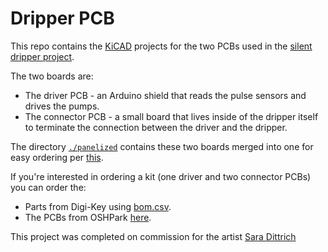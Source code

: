 # Dripper PCB

This repo contains the [KiCAD](https://kicad.org/) projects for the two PCBs used in the [silent dripper project](www.esologic.com/silent-dripper).

The two boards are:

* The driver PCB - an Arduino shield that reads the pulse sensors and drives the pumps. 
* The connector PCB - a small board that lives inside of the dripper itself to terminate the connection between the driver and the dripper.

The directory [`./panelized`](./panelized) contains these two boards merged into one for easy ordering per [this](https://www.esologic.com/how-to-panelize-kicad-designs-for-free/).

If you're interested in ordering a kit (one driver and two connector PCBs) you can order the:

* Parts from Digi-Key using [bom.csv](./bom.csv).
* The PCBs from OSHPark [here]().

This project was completed on commission for the artist [Sara Dittrich](https://www.saradittrich.com/)
